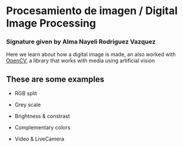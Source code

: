# Procesamiento de imagen / Digital Image Processing
### Signature given by Alma Nayeli Rodriguez Vazquez
Here we learn about how a digital image is made, an also worked with [OpenCV](https://opencv.org/),
a library that works with media using artificial vision


## These are some examples
 * RGB split

 * Grey scale

 * Brightness & constrast

 * Complementary colors
 * Video & LiveCamera
